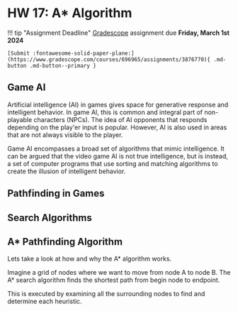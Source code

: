 # HW 17: A* Algorithm

!!! tip "Assignment Deadline"
    [Gradescope](https://www.gradescope.com/) assignment due **Friday, March 1st 2024**

    [Submit :fontawesome-solid-paper-plane:](https://www.gradescope.com/courses/696965/assignments/3876770){ .md-button .md-button--primary }

## Game AI
Artificial intelligence (AI) in games gives space for generative response and intelligent behavior. In game AI, this is common and integral part of non-playable characters (NPCs). The idea of AI opponents that responds depending on the play'er input is popular. However, AI is also used in areas that are not always visible to the player.

Game AI encompasses a broad set of algorithms that mimic intelligence. It can be argued that the video game AI is not true intelligence, but is instead, a set of computer programs that use sorting and matching algorithms to create the illusion of intelligent behavior.

## Pathfinding in Games

## Search Algorithms

## A* Pathfinding Algorithm
Lets take a look at how and why the A* algorithm works.

Imagine a grid of nodes where we want to move from node A to node B. The A* search algorithm finds the shortest path from begin node to endpoint.

This is executed by examining all the surrounding nodes to find and determine each heuristic. 